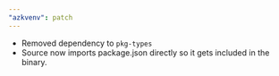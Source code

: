 ```yaml
---
"azkvenv": patch
---
```


- Removed dependency to `pkg-types`
- Source now imports package.json directly so it gets included in the binary.
